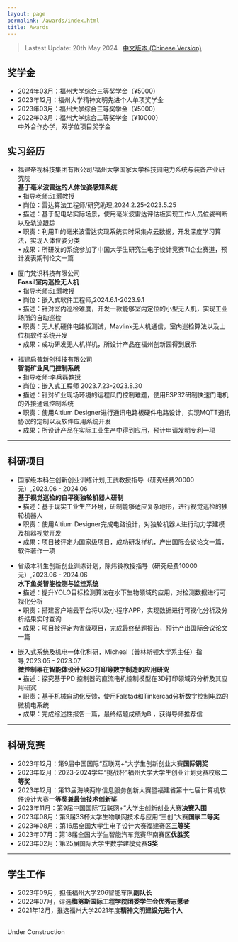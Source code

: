 ```yaml
---
layout: page
permalink: /awards/index.html
title: Awards
---
```


> Lastest Update: 20th May 2024 &nbsp; [中文版本 (Chinese Version)](https://caihanlin.com/file/awards-zh/)

## 奖学金

- 2024年03月：福州大学综合三等奖学金（¥5000）
- 2023年12月：福州大学精神文明先进个人单项奖学金
- 2023年03月：福州大学综合三等奖学金（¥5000）
- 2022年03月：福州大学综合二等奖学金（¥10000）
<br>中外合作办学，双学位项目奖学金

## 实习经历

- 福建帝视科技集团有限公司/福州大学国家大学科技园电力系统与装备产业研究院
<br>**基于毫米波雷达的人体位姿感知系统**
<br>• 指导老师:江灏教授 
<br>• 岗位：雷达算法工程师/研究助理,2024.2.25-2023.5.25
<br>• 描述：基于配电站实际场景，使用毫米波雷达评估板实现工作人员位姿判断以及轨迹跟踪
<br>• 职责：利用TI的毫米波雷达实现系统实时采集点云数据，开发深度学习算法，实现人体位姿分类 
<br>• 成果：所研发的系统参加了中国大学生研究生电子设计竞赛TI企业赛道，预计发表期刊论文一篇

- 厦门梵识科技有限公司
<br>**Fossil室内巡检无人机**
<br>• 指导老师:江灏教授 
<br>• 岗位：嵌入式软件工程师,2024.6.1-2023.9.1
<br>• 描述：针对室内巡检难度，开发一款能够室内定位的小型无人机，实现工业场所的自动巡检 
<br>• 职责：无人机硬件电路板测试，Mavlink无人机通信，室内巡检算法以及上位机软件系统开发
<br>• 成果：成功研发无人机样机，所设计产品在福州创新园得到展示 

- 福建启普新创科技有限公司 
<br>**智能矿业风门控制系统**
<br>• 指导老师:李兵磊教授
<br>• 岗位：嵌入式工程师 2023.7.23-2023.8.30
<br>• 描述：针对矿业现场环境的远程风门控制难题，使用ESP32研制快速门电机的外接通讯控制系统 
<br>• 职责：使用Altium Designer进行通讯电路板硬件电路设计，实现MQTT通讯协议的定制以及软件应用系统开发 
<br>• 成果：所设计产品在实际工业生产中得到应用，预计申请发明专利一项

---

## 科研项目

- 国家级本科生创新创业训练计划,王武教授指导（研究经费20000元）,2023.06 - 2024.06
<br>**基于视觉巡检的自平衡独轮机器人研制**
<br>• 描述：基于现实工业生产环境，研制能够适应复杂地形，进行视觉巡检的独轮机器人
<br>• 职责：使用Altium Designer完成电路设计，对独轮机器人进行动力学建模及机器视觉开发
<br>• 成果：项目被评定为国家级项目，成功研发样机，产出国际会议论文一篇，软件著作一项

- 省级本科生创新创业训练计划，陈炜铃教授指导（研究经费10000元）,2023.06 - 2024.06
<br>**水下鱼类智能检测与监控系统**
<br>• 描述：提升YOLO目标检测算法在水下生物领域的应用，对检测数据进行可视化分析
<br>• 职责：搭建客户端云平台将以及小程序APP，实现数据进行可视化分析及分析结果实时查询
<br>• 成果：项目被评定为省级项目，完成最终结题报告，预计产出国际会议论文一篇

- 嵌入式系统及机电一体化科研，Micheal（普林斯顿大学系主任）指导,2023.05 - 2023.07
<br>**微控制器在智能体设计及3D打印等数字制造的应用研究**
<br>• 描述：探究基于PD 控制器的直流电机控制模型在3D打印领域的分析及其应用研究
<br>• 职责：基于机械自动化反馈，使用Falstad和Tinkercad分析数字控制电路的微机电系统
<br>• 成果：完成综述性报告一篇，最终结题成绩为B ，获得导师推荐信

---

## 科研竞赛

- 2023年12月：第9届中国国际“互联网+”大学生创新创业大赛**国际铜奖**
- 2023年12月：2023-2024学年“挑战杯”福州大学大学生创业计划竞赛校级**二等奖**
- 2023年12月：第13届海峡两岸信息服务创新大赛暨福建省第十七届计算机软件设计大赛**一等奖兼最佳技术创新奖**
- 2023年11月：第9届中国国际“互联网+”大学生创新创业大赛**决赛入围**
- 2023年08月：第9届3S杯大学生物联网技术与应用“三创”大赛**国家二等奖**
- 2023年08月：第16届全国大学生电子设计大赛福建赛区**三等奖**
- 2023年07月：第18届全国大学生智能汽车竞赛华南赛区**优胜奖**
- 2023年02月：第25届国际大学生数学建模竞赛**S奖**

---

## 学生工作

- 2023年09月，担任福州大学206智能车队**副队长**
- 2022年07月，评选**梅努斯国际工程学院团委学生会优秀志愿者**
- 2021年12月，推选福州大学2021年度**精神文明建设先进个人**

<br>Under Construction


